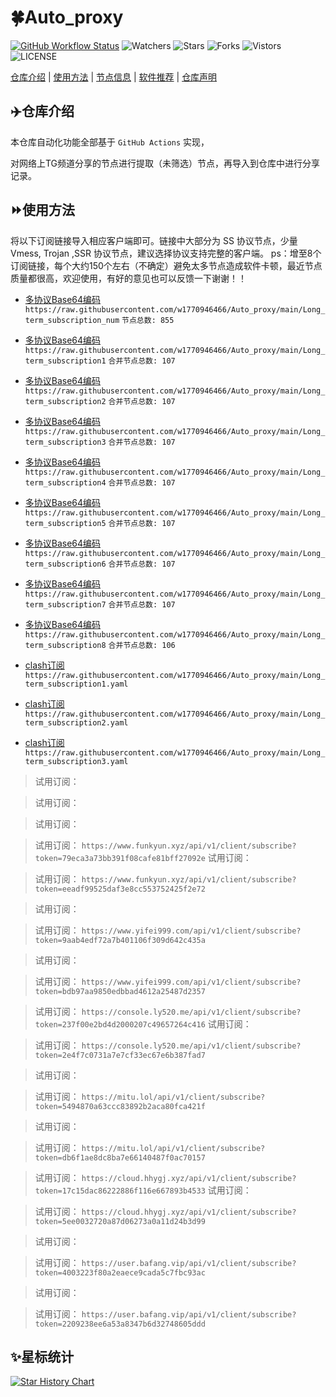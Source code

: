 # 🍀Auto_proxy
[![GitHub Workflow Status](https://img.shields.io/github/workflow/status/w1770946466/Auto_proxy/sub_merge?label=sub_merge)](https://github.com/w1770946466/Auto_proxy/actions/workflows/main.yml) 
![Watchers](https://img.shields.io/github/watchers/w1770946466/Auto_proxy) ![Stars](https://img.shields.io/github/stars/w1770946466/Auto_proxy) ![Forks](https://img.shields.io/github/forks/w1770946466/Auto_proxy) ![Vistors](https://visitor-badge.laobi.icu/badge?page_id=w1770946466.Auto_proxy) ![LICENSE](https://img.shields.io/badge/license-CC%20BY--SA%204.0-green.svg)

[仓库介绍](https://github.com/w1770946466/Auto_proxy#仓库介绍) | [使用方法](https://github.com/w1770946466/Auto_proxy#使用方法) | [节点信息](https://github.com/w1770946466/Auto_proxy#节点信息) | [软件推荐](https://github.com/w1770946466/Auto_proxy#客户端选择) | [仓库声明](https://github.com/w1770946466/Auto_proxy#仓库声明)

## ✈️仓库介绍
本仓库自动化功能全部基于 `GitHub Actions` 实现，

对网络上TG频道分享的节点进行提取（未筛选）节点，再导入到仓库中进行分享记录。

## ⏩使用方法
将以下订阅链接导入相应客户端即可。链接中大部分为 SS 协议节点，少量 Vmess, Trojan ,SSR 协议节点，建议选择协议支持完整的客户端。
ps：增至8个订阅链接，每个大约150个左右（不确定）避免太多节点造成软件卡顿，最近节点质量都很高，欢迎使用，有好的意见也可以反馈一下谢谢！！

- [多协议Base64编码](https://raw.githubusercontent.com/w1770946466/Auto_proxy/main/Long_term_subscription1)
`https://raw.githubusercontent.com/w1770946466/Auto_proxy/main/Long_term_subscription_num`
`节点总数: 855`

- [多协议Base64编码](https://raw.githubusercontent.com/w1770946466/Auto_proxy/main/Long_term_subscription1)
`https://raw.githubusercontent.com/w1770946466/Auto_proxy/main/Long_term_subscription1`
`合并节点总数: 107`

- [多协议Base64编码](https://raw.githubusercontent.com/w1770946466/Auto_proxy/main/Long_term_subscription2)
`https://raw.githubusercontent.com/w1770946466/Auto_proxy/main/Long_term_subscription2`
`合并节点总数: 107`

- [多协议Base64编码](https://raw.githubusercontent.com/w1770946466/Auto_proxy/main/Long_term_subscription3)
`https://raw.githubusercontent.com/w1770946466/Auto_proxy/main/Long_term_subscription3`
`合并节点总数: 107`

- [多协议Base64编码](https://raw.githubusercontent.com/w1770946466/Auto_proxy/main/Long_term_subscription4)
`https://raw.githubusercontent.com/w1770946466/Auto_proxy/main/Long_term_subscription4`
`合并节点总数: 107`

- [多协议Base64编码](https://raw.githubusercontent.com/w1770946466/Auto_proxy/main/Long_term_subscription5)
`https://raw.githubusercontent.com/w1770946466/Auto_proxy/main/Long_term_subscription5`
`合并节点总数: 107`

- [多协议Base64编码](https://raw.githubusercontent.com/w1770946466/Auto_proxy/main/Long_term_subscription6)
`https://raw.githubusercontent.com/w1770946466/Auto_proxy/main/Long_term_subscription6`
`合并节点总数: 107`

- [多协议Base64编码](https://raw.githubusercontent.com/w1770946466/Auto_proxy/main/Long_term_subscription7)
`https://raw.githubusercontent.com/w1770946466/Auto_proxy/main/Long_term_subscription7`
`合并节点总数: 107`

- [多协议Base64编码](https://raw.githubusercontent.com/w1770946466/Auto_proxy/main/Long_term_subscription8)
`https://raw.githubusercontent.com/w1770946466/Auto_proxy/main/Long_term_subscription8`
`合并节点总数: 106`

- [clash订阅](https://raw.githubusercontent.com/w1770946466/Auto_proxy/main/Long_term_subscription2.yaml)
`https://raw.githubusercontent.com/w1770946466/Auto_proxy/main/Long_term_subscription1.yaml`


- [clash订阅](https://raw.githubusercontent.com/w1770946466/Auto_proxy/main/Long_term_subscription2.yaml)
`https://raw.githubusercontent.com/w1770946466/Auto_proxy/main/Long_term_subscription2.yaml`


- [clash订阅](https://raw.githubusercontent.com/w1770946466/Auto_proxy/main/Long_term_subscription3.yaml)
`https://raw.githubusercontent.com/w1770946466/Auto_proxy/main/Long_term_subscription3.yaml`

























































>试用订阅：



>试用订阅：



>试用订阅：




>试用订阅：
`https://www.funkyun.xyz/api/v1/client/subscribe?token=79eca3a73bb391f08cafe81bff27092e`
>试用订阅：



>试用订阅：
`https://www.funkyun.xyz/api/v1/client/subscribe?token=eeadf99525daf3e8cc553752425f2e72`

>试用订阅：


>试用订阅：
`https://www.yifei999.com/api/v1/client/subscribe?token=9aab4edf72a7b401106f309d642c435a`


>试用订阅：

>试用订阅：
`https://www.yifei999.com/api/v1/client/subscribe?token=bdb97aa9850edbbad4612a25487d2357`




>试用订阅：
`https://console.ly520.me/api/v1/client/subscribe?token=237f00e2bd4d2000207c49657264c416`
>试用订阅：



>试用订阅：
`https://console.ly520.me/api/v1/client/subscribe?token=2e4f7c0731a7e7cf33ec67e6b387fad7`

>试用订阅：


>试用订阅：
`https://mitu.lol/api/v1/client/subscribe?token=5494870a63ccc83892b2aca80fca421f`


>试用订阅：

>试用订阅：
`https://mitu.lol/api/v1/client/subscribe?token=db6f1ae8dc8ba7e66140487f0ac70157`




>试用订阅：
`https://cloud.hhygj.xyz/api/v1/client/subscribe?token=17c15dac86222886f116e667893b4533`
>试用订阅：



>试用订阅：
`https://cloud.hhygj.xyz/api/v1/client/subscribe?token=5ee0032720a87d06273a0a11d24b3d99`

>试用订阅：


>试用订阅：
`https://user.bafang.vip/api/v1/client/subscribe?token=4003223f80a2eaece9cada5c7fbc93ac`


>试用订阅：

>试用订阅：
`https://user.bafang.vip/api/v1/client/subscribe?token=2209238ee6a53a8347b6d32748605ddd`





## ✨星标统计
 [![Star History Chart](https://api.star-history.com/svg?repos=w1770946466/Auto_proxy&type=Date)](https://star-history.com/#w1770946466/Auto_proxy&Date)
